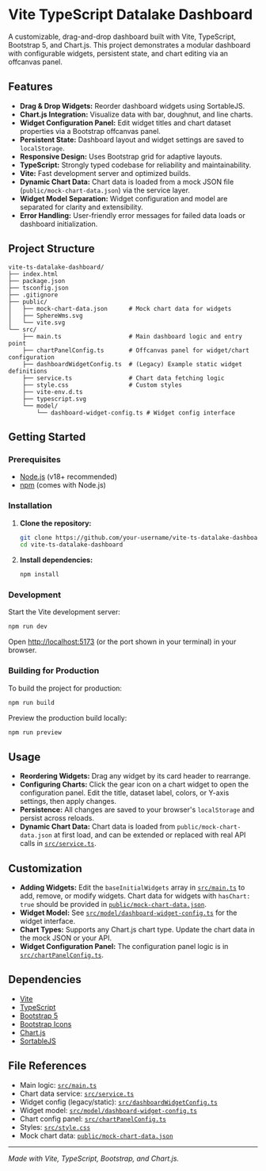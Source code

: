 # Vite TypeScript Datalake Dashboard

A customizable, drag-and-drop dashboard built with Vite, TypeScript, Bootstrap 5, and Chart.js. This project demonstrates a modular dashboard with configurable widgets, persistent state, and chart editing via an offcanvas panel.

## Features

- **Drag & Drop Widgets:** Reorder dashboard widgets using SortableJS.
- **Chart.js Integration:** Visualize data with bar, doughnut, and line charts.
- **Widget Configuration Panel:** Edit widget titles and chart dataset properties via a Bootstrap offcanvas panel.
- **Persistent State:** Dashboard layout and widget settings are saved to `localStorage`.
- **Responsive Design:** Uses Bootstrap grid for adaptive layouts.
- **TypeScript:** Strongly typed codebase for reliability and maintainability.
- **Vite:** Fast development server and optimized builds.
- **Dynamic Chart Data:** Chart data is loaded from a mock JSON file (`public/mock-chart-data.json`) via the service layer.
- **Widget Model Separation:** Widget configuration and model are separated for clarity and extensibility.
- **Error Handling:** User-friendly error messages for failed data loads or dashboard initialization.

## Project Structure

```
vite-ts-datalake-dashboard/
├── index.html
├── package.json
├── tsconfig.json
├── .gitignore
├── public/
│   ├── mock-chart-data.json      # Mock chart data for widgets
│   ├── SphereWms.svg
│   └── vite.svg
└── src/
    ├── main.ts                   # Main dashboard logic and entry point
    ├── chartPanelConfig.ts       # Offcanvas panel for widget/chart configuration
    ├── dashboardWidgetConfig.ts  # (Legacy) Example static widget definitions
    ├── service.ts                # Chart data fetching logic
    ├── style.css                 # Custom styles
    ├── vite-env.d.ts
    ├── typescript.svg
    └── model/
        └── dashboard-widget-config.ts # Widget config interface
```

## Getting Started

### Prerequisites

- [Node.js](https://nodejs.org/) (v18+ recommended)
- [npm](https://www.npmjs.com/) (comes with Node.js)

### Installation

1. **Clone the repository:**
   ```sh
   git clone https://github.com/your-username/vite-ts-datalake-dashboard.git
   cd vite-ts-datalake-dashboard
   ```

2. **Install dependencies:**
   ```sh
   npm install
   ```

### Development

Start the Vite development server:

```sh
npm run dev
```

Open [http://localhost:5173](http://localhost:5173) (or the port shown in your terminal) in your browser.

### Building for Production

To build the project for production:

```sh
npm run build
```

Preview the production build locally:

```sh
npm run preview
```

## Usage

- **Reordering Widgets:** Drag any widget by its card header to rearrange.
- **Configuring Charts:** Click the gear icon on a chart widget to open the configuration panel. Edit the title, dataset label, colors, or Y-axis settings, then apply changes.
- **Persistence:** All changes are saved to your browser's `localStorage` and persist across reloads.
- **Dynamic Chart Data:** Chart data is loaded from `public/mock-chart-data.json` at first load, and can be extended or replaced with real API calls in [`src/service.ts`](src/service.ts).

## Customization

- **Adding Widgets:** Edit the `baseInitialWidgets` array in [`src/main.ts`](src/main.ts) to add, remove, or modify widgets. Chart data for widgets with `hasChart: true` should be provided in [`public/mock-chart-data.json`](public/mock-chart-data.json).
- **Widget Model:** See [`src/model/dashboard-widget-config.ts`](src/model/dashboard-widget-config.ts) for the widget interface.
- **Chart Types:** Supports any Chart.js chart type. Update the chart data in the mock JSON or your API.
- **Widget Configuration Panel:** The configuration panel logic is in [`src/chartPanelConfig.ts`](src/chartPanelConfig.ts).

## Dependencies

- [Vite](https://vitejs.dev/)
- [TypeScript](https://www.typescriptlang.org/)
- [Bootstrap 5](https://getbootstrap.com/)
- [Bootstrap Icons](https://icons.getbootstrap.com/)
- [Chart.js](https://www.chartjs.org/)
- [SortableJS](https://sortablejs.github.io/Sortable/)

## File References

- Main logic: [`src/main.ts`](src/main.ts)
- Chart data service: [`src/service.ts`](src/service.ts)
- Widget config (legacy/static): [`src/dashboardWidgetConfig.ts`](src/dashboardWidgetConfig.ts)
- Widget model: [`src/model/dashboard-widget-config.ts`](src/model/dashboard-widget-config.ts)
- Chart config panel: [`src/chartPanelConfig.ts`](src/chartPanelConfig.ts)
- Styles: [`src/style.css`](src/style.css)
- Mock chart data: [`public/mock-chart-data.json`](public/mock-chart-data.json)

---

*Made with Vite, TypeScript, Bootstrap, and Chart.js.*
